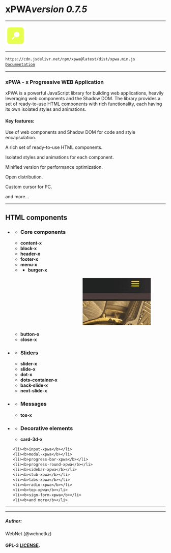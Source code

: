 <h1 style="display: flex; align-items: center;">
    xPWA 
    <i>version 0.7.5</i>
</h1>
<hr>
<img src="./logo.png">
<hr>
<code>https://cdn.jsdelivr.net/npm/xpwa@latest/dist/xpwa.min.js</code>
<code><a href="https://xpwa.webnet.kz">Documentation</a></code>

<hr>
<h3>xPWA - x Progressive WEB Application</h3>
<p>xPWA is a powerful JavaScript library for building web applications, heavily leveraging web components and the Shadow DOM. The library provides a set of ready-to-use HTML components with rich functionality, each having its own isolated styles and animations.</p>
<h4>Key features:</h4>
<p>Use of web components and Shadow DOM for code and style encapsulation.</p>
<p>A rich set of ready-to-use HTML components.</p>
<p>Isolated styles and animations for each component.</p>
<p>Minified version for performance optimization.</p>
<p>Open distribution.</p>
<p>Custom cursor for PC.</p>
<p>and more...</p>
<hr>
<h2>HTML components</h2>
<ul>
    <li>
        <ul>
            <li><h3>Core components</h3></li>
            <li><b>content-x</b></li>
            <li><b>block-x</b></li>
            <li><b>header-x</b></li>
            <li><b>footer-x</b></li> 
            <li><b>menu-x</b></li>
            <li>
                <ul>
                    <li><b>burger-x</b></li>
                    <code>
                        <img src="./gifs/burger.gif">
                    </code>
                </ul>
            </li>
            <li><b>button-x</b></li>
            <li><b>close-x</b></li>
        </ul>
    </li>
    <li>
        <ul>
            <li><h3>Sliders</h3></li>
            <li><b>slider-x</b></li>
            <li><b>slide-x</b></li>
            <li><b>dot-x</b></li>
            <li><b>dots-container-x</b></li>
            <li><b>back-slide-x</b></li>
            <li><b>next-slide-x</b></li>
        </ul>
    </li>
    <li>
        <ul>
            <li><h3>Messages</h3></li>
            <li><b>tos-x</b></li>
        </ul>
    </li>
    <li>
        <ul>
            <li><h3>Decorative elements</h3></li>
            <li><b>card-3d-x</b></li>
        </ul>
    </li>
    
    <li><b>input-xpwa</b></li>
    <li><b>modal-xpwa</b></li>
    <li><b>progress-bar-xpwa</b></li>
    <li><b>progress-round-xpwa</b></li>
    <li><b>sidebar-xpwa</b></li>
    <li><b>stub-xpwa</b></li>
    <li><b>tabs-xpwa</b></li>
    <li><b>radio-xpwa</b></li>
    <li><b>top-xpwa</b></li>
    <li><b>sign-form-xpwa</b></li>
    <li><b>and more</b></li>
</ul>

<hr>
<hr>
<h5>Author:</h5>
<p>WebNet (@webnetkz)</p>
<h4>GPL-3 <a href="LICENSE">LICENSE</a>.</h4>




